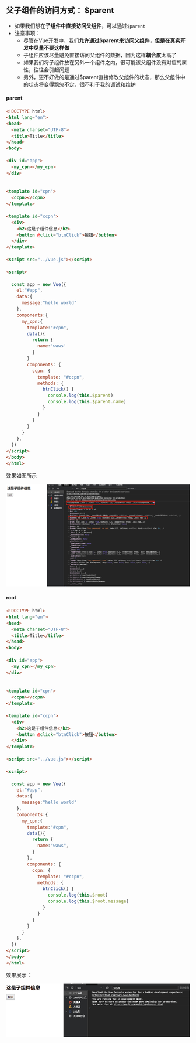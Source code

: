 ## **父子组件的访问方式：** **$parent**

- 如果我们想在**子组件中直接访问父组件**，可以通过`$parent`
- 注意事项：
  - 尽管在Vue开发中，我们**允许通过\$parent来访问父组件，但是在真实开发中尽量不要这样做**
  - 子组件应该尽量避免直接访问父组件的数据，因为这样**耦合度**太高了
  - 如果我们将子组件放在另外一个组件之内，很可能该父组件没有对应的属性，往往会引起问题
  - 另外，更不好做的是通过$parent直接修改父组件的状态，那么父组件中的状态将变得飘忽不定，很不利于我的调试和维护

#### parent

```html
<!DOCTYPE html>
<html lang="en">
<head>
  <meta charset="UTF-8">
  <title>Title</title>
</head>
<body>

<div id="app">
  <my_cpn></my_cpn>
</div>


<template id="cpn">
  <ccpn></ccpn>
</template>

<template id="ccpn">
  <div>
    <h2>这是子组件信息</h2>
    <button @click="btnClick">按钮</button>
  </div>
</template>

<script src="../vue.js"></script>

<script>

  const app = new Vue({
    el:"#app",
    data:{
      message:"hello world"
    },
    components:{
      my_cpn:{
        template:"#cpn",
        data(){
          return {
            name:'waws'
          }
        }
        components: {
          ccpn: {
            template: "#ccpn",
            methods: {
              btnClick() {
                console.log(this.$parent)
                console.log(this.$parent.name)
              }
            }
          }
        }
      }
    },
  })
</script>
</body>
</html>
```

效果如图所示

![企业微信截图_20210822144843](image/企业微信截图_20210822144843.png)

#### root

```html
<!DOCTYPE html>
<html lang="en">
<head>
  <meta charset="UTF-8">
  <title>Title</title>
</head>
<body>

<div id="app">
  <my_cpn></my_cpn>
</div>


<template id="cpn">
  <ccpn></ccpn>
</template>

<template id="ccpn">
  <div>
    <h2>这是子组件信息</h2>
    <button @click="btnClick">按钮</button>
  </div>
</template>

<script src="../vue.js"></script>

<script>

  const app = new Vue({
    el:"#app",
    data:{
      message:"hello world"
    },
    components:{
      my_cpn:{
        template:"#cpn",
        data(){
          return {
            name:"waws",
          }
        },
        components: {
          ccpn: {
            template: "#ccpn",
            methods: {
              btnClick() {
                console.log(this.$root)
                console.log(this.$root.message)
              }
            }
          }
        }
      }
    },
  })
</script>
</body>
</html>
```

效果展示：

![动画9](image/动画9.gif)